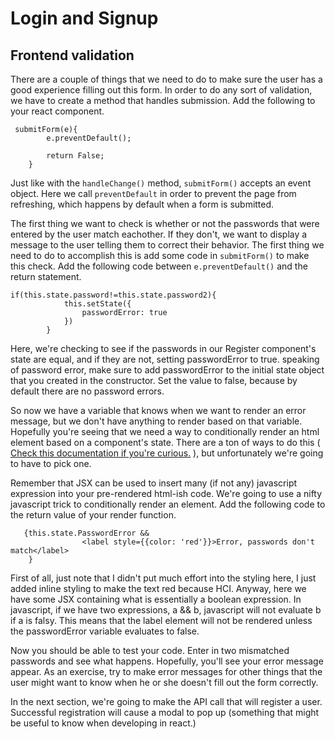 # Login and Signup

## Frontend validation

There are a couple of things that we need to do to make sure the user has a good experience filling out this form. In order to do any sort of validation, we have to create a method that handles submission. Add the following to your react component.

```
 submitForm(e){
        e.preventDefault();

        return False;
    }
```
Just like with the ```handleChange()``` method, ```submitForm()``` accepts an event object. Here we call ```preventDefault``` in order to prevent the page from refreshing, which happens by default when a form is submitted. 

The first thing we want to check is whether or not the passwords that were entered by the user match eachother. If they don't, we want to display a message to the user telling them to correct their behavior. The first thing we need to do to accomplish this is add some code in ```submitForm()``` to make this check. Add the following code between ```e.preventDefault()``` and the return statement.

```
if(this.state.password!=this.state.password2){
            this.setState({
                passwordError: true
            })
        }

```
Here, we're checking to see if the passwords in our Register component's state are equal, and if they are not, setting passwordError to true. speaking of password error, make sure to add passwordError to the initial state object that you created in the constructor. Set the value to false, because by default there are no password errors. 

So now we have a variable that knows when we want to render an error message, but we don't have anything to render based on that variable. Hopefully you're seeing that we need a way to conditionally render an html element based on a component's state. There are a ton of ways to do this ( [Check this documentation if you're curious.](https://reactjs.org/docs/conditional-rendering.html) ), but unfortunately we're going to have to pick one. 

Remember that JSX can be used to insert many (if not any) javascript expression into your pre-rendered html-ish code. We're going to use a nifty javascript trick to conditionally render an element. Add the following code to the return value of your render function.

```
   {this.state.PasswordError &&
                <label style={{color: 'red'}}>Error, passwords don't match</label>
    }

```

First of all, just note that I didn't put much effort into the styling here, I just added inline styling to make the text red because HCI. Anyway, here we have some JSX containing what is essentially a boolean expression. In javascript, if we have two expressions, a && b, javascript will not evaluate b if a is falsy. This means that the label element will not be rendered unless the passwordError variable evaluates to false.

Now you should be able to test your code. Enter in two mismatched passwords and see what happens. Hopefully, you'll see your error message appear. As an exercise, try to make error messages for other things that the user might want to know when he or she doesn't fill out the form correctly.

In the next section, we're going to make the API call that will register a user. Successful registration will cause a modal to pop up (something that might be useful to know when developing in react.)